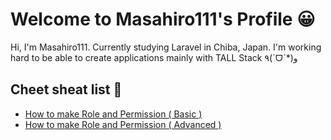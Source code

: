 # Welcome to Masahiro111's Profile 😀

Hi, I'm Masahiro111. Currently studying Laravel in Chiba, Japan. I'm working hard to be able to create applications mainly with TALL Stack ٩(ˊᗜˋ*)و

## Cheet sheat list 📝

- [How to make Role and Permission ( Basic )](https://github.com/Masahiro111/Laravel_9_Admin_Panel_Learn_Roles_and_Permissions/blob/7e6e6b3e2a17e90a7e512c53ab7cbdcf8042f03c/making.md)
- [How to make Role and Permission ( Advanced )](https://github.com/Masahiro111/Laravel_9_Admin_Panel_Learn_Roles_and_Permissions/blob/5e4a2f1c217879094c1e2aa1d776f802b41d371b/making2.md)

